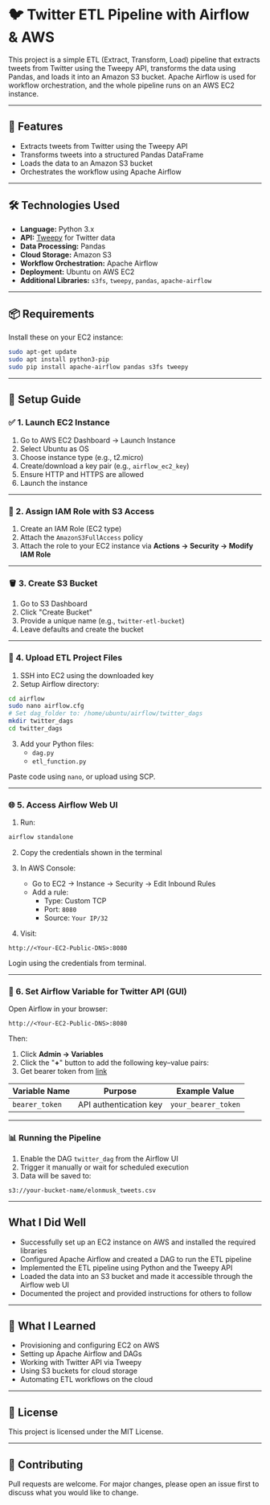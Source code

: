 
# 🐦 Twitter ETL Pipeline with Airflow & AWS

This project is a simple ETL (Extract, Transform, Load) pipeline that extracts tweets from Twitter using the Tweepy API, transforms the data using Pandas, and loads it into an Amazon S3 bucket. Apache Airflow is used for workflow orchestration, and the whole pipeline runs on an AWS EC2 instance.

---

## 🚀 Features

- Extracts tweets from Twitter using the Tweepy API
- Transforms tweets into a structured Pandas DataFrame
- Loads the data to an Amazon S3 bucket
- Orchestrates the workflow using Apache Airflow

---

## 🛠 Technologies Used

- **Language:** Python 3.x  
- **API:** [Tweepy](https://docs.tweepy.org/en/stable/) for Twitter data  
- **Data Processing:** Pandas
- **Cloud Storage:** Amazon S3  
- **Workflow Orchestration:** Apache Airflow  
- **Deployment:** Ubuntu on AWS EC2  
- **Additional Libraries:** `s3fs`, `tweepy`, `pandas`, `apache-airflow`

---

## 📦 Requirements

Install these on your EC2 instance:
```bash
sudo apt-get update
sudo apt install python3-pip
sudo pip install apache-airflow pandas s3fs tweepy
```

---

## 🧰 Setup Guide

### ✅ 1. Launch EC2 Instance

1. Go to AWS EC2 Dashboard → Launch Instance
2. Select Ubuntu as OS
3. Choose instance type (e.g., t2.micro)
4. Create/download a key pair (e.g., `airflow_ec2_key`)
5. Ensure HTTP and HTTPS are allowed
6. Launch the instance

---

### 🔑 2. Assign IAM Role with S3 Access

1. Create an IAM Role (EC2 type)
2. Attach the `AmazonS3FullAccess` policy
3. Attach the role to your EC2 instance via **Actions → Security → Modify IAM Role**

---

### 🪣 3. Create S3 Bucket

1. Go to S3 Dashboard
2. Click "Create Bucket"
3. Provide a unique name (e.g., `twitter-etl-bucket`)
4. Leave defaults and create the bucket

---

### 📁 4. Upload ETL Project Files

1. SSH into EC2 using the downloaded key
2. Setup Airflow directory:
```bash
cd airflow
sudo nano airflow.cfg
# Set dag_folder to: /home/ubuntu/airflow/twitter_dags
mkdir twitter_dags
cd twitter_dags
```

3. Add your Python files:
   - `dag.py`
   - `etl_function.py`

Paste code using `nano`, or upload using SCP.

---

### 🌐 5. Access Airflow Web UI

1. Run:
```bash
airflow standalone
```

2. Copy the credentials shown in the terminal

3. In AWS Console:
   - Go to EC2 → Instance → Security → Edit Inbound Rules
   - Add a rule:
     - Type: Custom TCP
     - Port: `8080`
     - Source: `Your IP/32`

4. Visit:
```text
http://<Your-EC2-Public-DNS>:8080
```
Login using the credentials from terminal.

---

### 🔐 6. Set Airflow Variable for Twitter API (GUI)

Open Airflow in your browser:
```text
http://<Your-EC2-Public-DNS>:8080
```
Then:

1. Click **Admin → Variables**
2. Click the "**+**" button to add the following key–value pairs:
3. Get bearer token from [link](https://developer.x.com/en/docs/x-api)

| Variable Name     | Purpose                          | Example Value               |
|------------------|----------------------------------|-----------------------------|
| `bearer_token`   | API authentication key           | `your_bearer_token`         |


---

### 📊 Running the Pipeline

1. Enable the DAG `twitter_dag` from the Airflow UI
2. Trigger it manually or wait for scheduled execution
3. Data will be saved to:
```text
s3://your-bucket-name/elonmusk_tweets.csv
```

---

## What I Did Well

- Successfully set up an EC2 instance on AWS and installed the required libraries
- Configured Apache Airflow and created a DAG to run the ETL pipeline
- Implemented the ETL pipeline using Python and the Tweepy API
- Loaded the data into an S3 bucket and made it accessible through the Airflow web UI
- Documented the project and provided instructions for others to follow

---

## 📘 What I Learned

- Provisioning and configuring EC2 on AWS
- Setting up Apache Airflow and DAGs
- Working with Twitter API via Tweepy
- Using S3 buckets for cloud storage
- Automating ETL workflows on the cloud

---

## 📜 License

This project is licensed under the MIT License.

---

## 🤝 Contributing

Pull requests are welcome. For major changes, please open an issue first to discuss what you would like to change.

